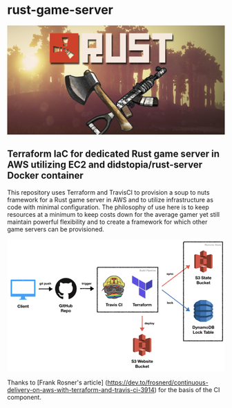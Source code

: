 # rust-game-server

![Rust dedicated IaC server](media/Rust.jpg)

<h2>Terraform IaC for dedicated Rust game server in AWS utilizing EC2 and didstopia/rust-server Docker container</h2>

<p>This repository uses Terraform and TravisCI to provision a soup to nuts framework for a Rust game server in AWS and to utilize infrastructure as code with minimal configuration.  The philosophy of use here is to keep resources at a minimum to keep costs down for the average gamer yet still maintain powerful flexibility and to create a framework for which other game servers can be provisioned.</p>

![Travis CI](media/TravisCI.png)

Thanks to [Frank Rosner's article] (https://dev.to/frosnerd/continuous-delivery-on-aws-with-terraform-and-travis-ci-3914) for the basis of the CI component.

